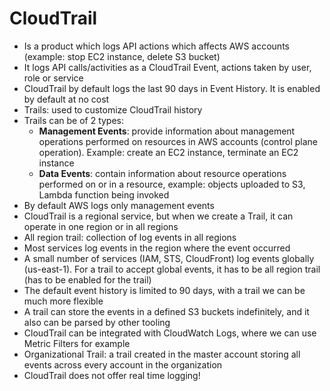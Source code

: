  # CloudTrail

- Is a product which logs API actions which affects AWS accounts (example: stop EC2 instance, delete S3 bucket)
- It logs API calls/activities as a CloudTrail Event, actions taken by user, role or service
- CloudTrail by default logs the last 90 days in Event History. It is enabled by default at no cost
- Trails: used to customize CloudTrail history
- Trails can be of 2 types:
    - **Management Events**: provide information about management operations performed on resources in AWS accounts (control plane operation). Example: create an EC2 instance, terminate an EC2 instance
    - **Data Events**: contain information about resource operations performed on or in a resource, example: objects uploaded to S3, Lambda function being invoked
- By default AWS logs only management events
- CloudTrail is a regional service, but when we create a Trail, it can operate in one region or in all regions
- All region trail: collection of log events in all regions
- Most services log events in the region where the event occurred
- A small number of services (IAM, STS, CloudFront) log events globally (us-east-1). For a trail to accept global events, it has to be all region trail (has to be enabled for the trail)
- The default event history is limited to 90 days, with a trail we can be much more flexible
- A trail can store the events in a defined S3 buckets indefinitely, and it also can be parsed by other tooling
- CloudTrail can be integrated with CloudWatch Logs, where we can use Metric Filters for example
- Organizational Trail: a trail created in the master account storing all events across every account in the organization
- CloudTrail does not offer real time logging!